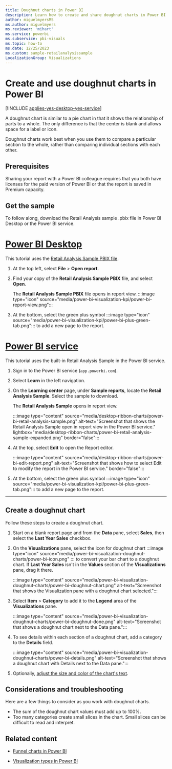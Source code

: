 ```yaml
---
title: Doughnut charts in Power BI
description: Learn how to create and share doughnut charts in Power BI to show relationships of parts to a whole.
author: miguelmyersMS
ms.author: miguelmyers
ms.reviewer: 'mihart'
ms.service: powerbi
ms.subservice: pbi-visuals
ms.topic: how-to
ms.date: 12/25/2023
ms.custom: sample-retailanalysissample
LocalizationGroup: Visualizations
---
```

# Create and use doughnut charts in Power BI

[!INCLUDE [applies-yes-desktop-yes-service](../includes/applies-yes-desktop-yes-service.md)]

A doughnut chart is similar to a pie chart in that it shows the relationship of parts to a whole. The only difference is that the center is blank and allows space for a label or icon.

Doughnut charts work best when you use them to compare a particular section to the whole, rather than comparing individual sections with each other.

## Prerequisites

Sharing your report with a Power BI colleague requires that you both have licenses for the paid version of Power BI or that the report is saved in Premium capacity.

## Get the sample

To follow along, download the Retail Analysis sample .pbix file in Power BI Desktop or the Power BI service.

# [Power BI Desktop](#tab/powerbi-desktop)

This tutorial uses the [Retail Analysis Sample PBIX file](https://download.microsoft.com/download/9/6/D/96DDC2FF-2568-491D-AAFA-AFDD6F763AE3/Retail%20Analysis%20Sample%20PBIX.pbix).

1. At the top left, select **File** > **Open report**.

1. Find your copy of the **Retail Analysis Sample PBIX** file, and select **Open**.
  
   The **Retail Analysis Sample PBIX** file opens in report view. :::image type="icon" source="media/power-bi-visualization-kpi/power-bi-report-view.png":::

1. At the bottom, select the green plus symbol :::image type="icon" source="media/power-bi-visualization-kpi/power-bi-plus-green-tab.png"::: to add a new page to the report.

# [Power BI service](#tab/powerbi-service)

This tutorial uses the built-in Retail Analysis Sample in the Power BI service.

1. Sign in to the Power BI service (`app.powerbi.com`).

1. Select **Learn** in the left navigation.

1. On the **Learning center** page, under **Sample reports**, locate the **Retail Analysis Sample**. Select the sample to download.

   The **Retail Analysis Sample** opens in report view.

   :::image type="content" source="media/desktop-ribbon-charts/power-bi-retail-analysis-sample.png" alt-text="Screenshot that shows the Retail Analysis Sample open in report view in the Power BI service." lightbox="media/desktop-ribbon-charts/power-bi-retail-analysis-sample-expanded.png" border="false":::

1. At the top, select **Edit** to open the Report editor.

   :::image type="content" source="media/desktop-ribbon-charts/power-bi-edit-report.png" alt-text="Screenshot that shows how to select Edit to modify the report in the Power BI service." border="false":::

1. At the bottom, select the green plus symbol :::image type="icon" source="media/power-bi-visualization-kpi/power-bi-plus-green-tab.png"::: to add a new page to the report.

---
## Create a doughnut chart

Follow these steps to create a doughnut chart.

1. Start on a blank report page and from the **Data** pane, select **Sales**, then select the **Last Year Sales** checkbox.  

1. On the **Visualizations** pane, select the icon for doughnut chart :::image type="icon" source="media/power-bi-visualization-doughnut-charts/power-bi-icon.png" ::: to convert your bar chart to a doughnut chart. If **Last Year Sales** isn't in the **Values** section of the **Visualizations** pane, drag it there.

   :::image type="content" source="media/power-bi-visualization-doughnut-charts/power-bi-doughnut-chart.png" alt-text="Screenshot that shows the Visualization pane with a doughnut chart selected.":::

1. Select **Item** \> **Category** to add it to the **Legend** area of the **Visualizations** pane.

   :::image type="content" source="media/power-bi-visualization-doughnut-charts/power-bi-doughnut-done.png" alt-text="Screenshot that shows a doughnut chart next to the Data pane.":::

1. To see details within each section of a doughnut chart, add a category to the **Details** field. 

     :::image type="content" source="media/power-bi-visualization-doughnut-charts/power-bi-details.png" alt-text="Screenshot that shows a doughnut chart with Details next to the Data pane.":::

1. Optionally, [adjust the size and color of the chart's text](power-bi-visualization-customize-title-background-and-legend.md).

## Considerations and troubleshooting

Here are a few things to consider as you work with doughnut charts.

- The sum of the doughnut chart values must add up to 100%.
- Too many categories create small slices in the chart. Small slices can be difficult to read and interpret.

## Related content

- [Funnel charts in Power BI](power-bi-visualization-funnel-charts.md)

- [Visualization types in Power BI](power-bi-visualization-types-for-reports-and-q-and-a.md)

